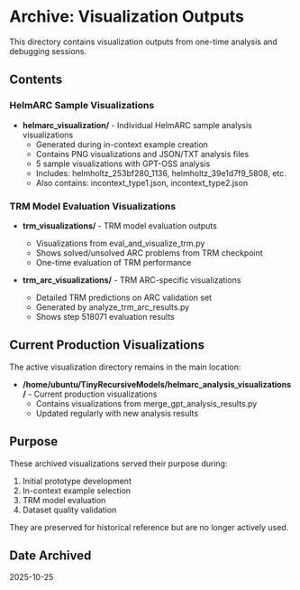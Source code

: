# Archive: Visualization Outputs

This directory contains visualization outputs from one-time analysis and debugging sessions.

## Contents

### HelmARC Sample Visualizations
- **helmarc_visualization/** - Individual HelmARC sample analysis visualizations
  - Generated during in-context example creation
  - Contains PNG visualizations and JSON/TXT analysis files
  - 5 sample visualizations with GPT-OSS analysis
  - Includes: helmholtz_253bf280_1136, helmholtz_39e1d7f9_5808, etc.
  - Also contains: incontext_type1.json, incontext_type2.json

### TRM Model Evaluation Visualizations
- **trm_visualizations/** - TRM model evaluation outputs
  - Visualizations from eval_and_visualize_trm.py
  - Shows solved/unsolved ARC problems from TRM checkpoint
  - One-time evaluation of TRM performance

- **trm_arc_visualizations/** - TRM ARC-specific visualizations
  - Detailed TRM predictions on ARC validation set
  - Generated by analyze_trm_arc_results.py
  - Shows step 518071 evaluation results

## Current Production Visualizations

The active visualization directory remains in the main location:
- **/home/ubuntu/TinyRecursiveModels/helmarc_analysis_visualizations/** - Current production visualizations
  - Contains visualizations from merge_gpt_analysis_results.py
  - Updated regularly with new analysis results

## Purpose

These archived visualizations served their purpose during:
1. Initial prototype development
2. In-context example selection
3. TRM model evaluation
4. Dataset quality validation

They are preserved for historical reference but are no longer actively used.

## Date Archived

2025-10-25
